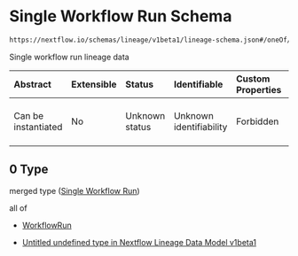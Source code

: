 # Single Workflow Run Schema

```txt
https://nextflow.io/schemas/lineage/v1beta1/lineage-schema.json#/oneOf/0
```

Single workflow run lineage data

| Abstract            | Extensible | Status         | Identifiable            | Custom Properties | Additional Properties | Access Restrictions | Defined In                                                                                                   |
| :------------------ | :--------- | :------------- | :---------------------- | :---------------- | :-------------------- | :------------------ | :----------------------------------------------------------------------------------------------------------- |
| Can be instantiated | No         | Unknown status | Unknown identifiability | Forbidden         | Allowed               | none                | [nextflow-lineage-v1beta1-schema.json\*](../out/nextflow-lineage-v1beta1-schema.json "open original schema") |

## 0 Type

merged type ([Single Workflow Run](nextflow-lineage-v1beta1-schema-oneof-single-workflow-run.md))

all of

* [WorkflowRun](nextflow-lineage-v1beta1-schema-definitions-workflowrun.md "check type definition")

* [Untitled undefined type in Nextflow Lineage Data Model v1beta1](nextflow-lineage-v1beta1-schema-oneof-single-workflow-run-allof-1.md "check type definition")
